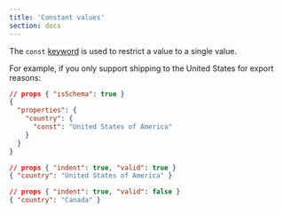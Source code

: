 ```yaml
---
title: 'Constant values'
section: docs
---
```


<Star label="New in draft 6" />

The `const` [keyword](../../learn/glossary#keyword) is used to restrict a value to a single value.

For example, if you only support shipping to the United States for
export reasons:

```json
// props { "isSchema": true }
{
  "properties": {
    "country": {
      "const": "United States of America"
    }
  }
}
```

```json
// props { "indent": true, "valid": true }
{ "country": "United States of America" }
```

```json
// props { "indent": true, "valid": false }
{ "country": "Canada" }
```
